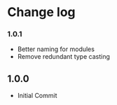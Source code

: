 # Change log

### 1.0.1

- Better naming for modules
- Remove redundant type casting


## 1.0.0

- Initial Commit